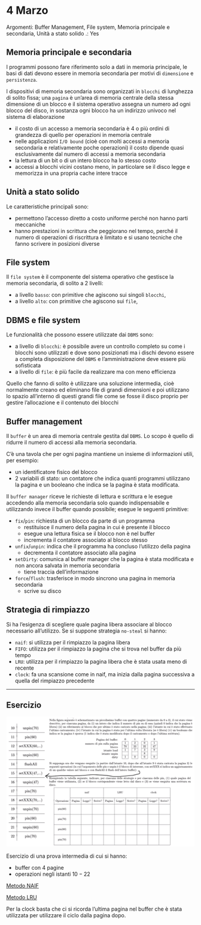 # 4 Marzo

Argomenti: Buffer Management, File system, Memoria principale e secondaria, Unità a stato solido
.: Yes

## Memoria principale e secondaria

I programmi possono fare riferimento solo a dati in memoria principale, le basi di dati devono essere in memoria secondaria per motivi di `dimensione` e `persistenza`.

I dispositivi di memoria secondaria sono organizzati in `blocchi` di lunghezza di solito fissa; una `pagina` è un’area di memoria centrale della stessa dimensione di un blocco e il sistema operativo assegna un numero ad ogni blocco del disco, in sostanza ogni blocco ha un indirizzo univoco nel sistema di elaborazione

- il costo di un accesso a memoria secondaria è $4$ o più ordini di grandezza di quello per operazioni in memoria centrale
- nelle applicazioni `I/O bound` (cioè con molti accessi a memoria secondaria e relativamente poche operazioni) il costo dipende quasi esclusivamente dal numero di accessi a memoria secondaria
- la lettura di un bit o di un intero blocco ha lo stesso costo
- accessi a blocchi vicini costano meno, in particolare se il disco legge e memorizza in una propria cache intere tracce

## Unità a stato solido

Le caratteristiche principali sono:

- permettono l’accesso diretto a costo uniforme perché non hanno parti meccaniche
- hanno prestazioni in scrittura che peggiorano nel tempo, perché il numero di operazioni di riscrittura è limitato e si usano tecniche che fanno scrivere in posizioni diverse

## File system

Il `file system` è il componente del sistema operativo che gestisce la memoria secondaria, di solito a 2 livelli:

- a livello `basso`: con primitive che agiscono sui singoli `blocchi`,
- a livello `alto`: con primitive che agiscono sui `file`,

## DBMS e file system

Le funzionalità che possono essere utilizzate dai `DBMS` sono:

- a livello di `blocchi`: è possibile avere un controllo completo su come i blocchi sono utilizzati e dove sono posizionati ma i dischi devono essere a completa disposizione del `DBMS` e l’amministrazione deve essere più sofisticata
- a livello di `file`: è più facile da realizzare ma con meno efficienza

Quello che fanno di solito è utilizzare una soluzione intermedia, cioè normalmente creano ed eliminano file di grandi dimensioni e poi utilizzano lo spazio all’interno di questi grandi file come se fosse il disco proprio per gestire l’allocazione e il contenuto dei blocchi

## Buffer management

Il `buffer` è un area di memoria centrale gestita dal `DBMS`. Lo scopo è quello di ridurre il numero di accessi alla memoria secondaria.

C’è una tavola che per ogni pagina mantiene un insieme di informazioni utili, per esempio:

- un identificatore fisico del blocco
- 2 variabili di stato: un contatore che indica quanti programmi utilizzano la pagina e un booleano che indica se la pagina è stata modificata.

Il `buffer manager` riceve le richieste di lettura e scrittura e le esegue accedendo alla memoria secondaria solo quando indispensabile e utilizzando invece il buffer quando possibile; esegue le seguenti primitive:

- `fix`/`pin`: richiesta di un blocco da parte di un programma
    - restituisce il numero della pagina in cui è presente il blocco
    - esegue una lettura fisica se il blocco non è nel buffer
    - incrementa il contatore associato al blocco stesso
- `unfix`/`unpin`: indica che il programma ha concluso l’utilizzo della pagina
    - decrementa il contatore associato alla pagina
- `setDirty`: comunica al buffer manager che la pagina è stata modificata e non ancora salvata in memoria secondaria
    - tiene traccia dell’informazione
- `force`/`flush`: trasferisce in modo sincrono una pagina in memoria secondaria
    - scrive su disco

## Strategia di rimpiazzo

Si ha l’esigenza di scegliere quale pagina libera associare al blocco necessario all’utilizzo. Se si suppone strategia `no-steal` si hanno:

- `naif`: si utilizza per il rimpiazzo la pagina libera
- `FIFO`: utilizza per il rimpiazzo la pagina che si trova nel buffer da più tempo
- `LRU`: utilizza per il rimpiazzo la pagina libera che è stata usata meno di recente
- `clock`: fa una scansione come in naif, ma inizia dalla pagina successiva a quella del rimpiazzo precedente

---

## Esercizio

![basi1.PNG](basi1.png)

Esercizio di una prova intermedia di cui si hanno:

- buffer con 4 pagine
- operazioni negli istanti $10-22$

[Metodo NAIF](Metodo_NAIF_36d05f3a3bd74dda94ac58777045aa00.md)

[Metodo LRU](Metodo_LRU_c3efce49dea34f43b62fdc570828b256.md)

Per la clock basta che ci si ricorda l’ultima pagina nel buffer che è stata utilizzata per utilizzare il ciclo dalla pagina dopo.